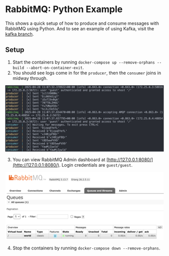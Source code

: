 # RabbitMQ: Python Example
This shows a quick setup of how to produce and consume messages with RabbitMQ using Python. And to see an example of using Kafka, visit the [kafka branch](https://github.com/johnkntran/kafka/tree/kafka).

## Setup
1. Start the containers by running `docker-compose up --remove-orphans --build --abort-on-container-exit`.
2. You should see logs come in for the `producer`, then the `consumer` joins in midway through.
<img src="images/rabbitmq.png">

3. You can view RabbitMQ Admin dashboard at [http://127.0.0.1:8080/](http://127.0.0.1:8080/). Login credentials are `guest/guest`.
<img src="images/rabbitmq-admin.png">

4. Stop the containers by running `docker-compose down --remove-orphans`.
